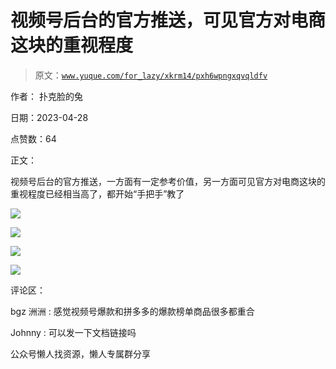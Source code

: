 # 视频号后台的官方推送，可见官方对电商这块的重视程度

> 原文：[`www.yuque.com/for_lazy/xkrm14/pxh6wpngxqvqldfv`](https://www.yuque.com/for_lazy/xkrm14/pxh6wpngxqvqldfv)

作者： 扑克脸的兔

日期：2023-04-28

点赞数：64

正文：

视频号后台的官方推送，一方面有一定参考价值，另一方面可见官方对电商这块的重视程度已经相当高了，都开始“手把手”教了

![](img/434a306133b55107b3de40f6190d37cb.png)  

![](img/2e5e1d1bada19da8839394dc91c3615d.png)  

![](img/1600f21b14edb9146e63c0b933198c4a.png)  

![](img/20bdd467518e8082d258f3492ce8b243.png)  

评论区：

bgz 洲洲 : 感觉视频号爆款和拼多多的爆款榜单商品很多都重合

Johnny : 可以发一下文档链接吗

公众号懒人找资源，懒人专属群分享

